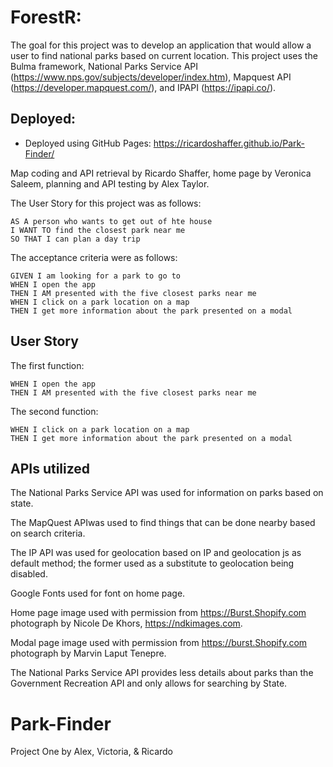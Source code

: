 # ForestR:
The goal for this project was to develop an application that would allow a user to find national parks based on current location. This project uses the Bulma framework, National Parks Service API (https://www.nps.gov/subjects/developer/index.htm), Mapquest API (https://developer.mapquest.com/), and IPAPI (https://ipapi.co/).

## Deployed:
*   Deployed using GitHub Pages: https://ricardoshaffer.github.io/Park-Finder/

Map coding and API retrieval by Ricardo Shaffer, home page by Veronica Saleem, planning and API testing by Alex Taylor.

The User Story for this project was as follows: 

```
AS A person who wants to get out of hte house
I WANT TO find the closest park near me
SO THAT I can plan a day trip
```

The acceptance criteria were as follows: 

```
GIVEN I am looking for a park to go to
WHEN I open the app
THEN I AM presented with the five closest parks near me
WHEN I click on a park location on a map
THEN I get more information about the park presented on a modal
```

## User Story

The first function:

```
WHEN I open the app
THEN I AM presented with the five closest parks near me
```

The second function:

```
WHEN I click on a park location on a map
THEN I get more information about the park presented on a modal
```

## APIs utilized

The National Parks Service API  was used for information on parks based on state. 

The MapQuest APIwas used to find things that can be done nearby based on search criteria.

The IP API was used for geolocation based on IP and geolocation js as default method; the former used as a substitute to geolocation being disabled.

Google Fonts used for font on home page.

Home page image used with permission from https://Burst.Shopify.com photograph by Nicole De Khors, https://ndkimages.com.

Modal page image used with permission from https://burst.Shopify.com photograph by Marvin Laput Tenepre.


The National Parks Service API provides less details about parks than the Government Recreation API and only allows for searching by State. 


# Park-Finder
Project One by Alex, Victoria, &amp; Ricardo

